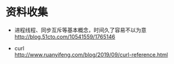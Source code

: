 # 资料收集

- 进程线程、同步互斥等基本概念，时间久了容易不以为意<br>
http://blog.51cto.com/10541559/1765146

- curl<br>
http://www.ruanyifeng.com/blog/2019/09/curl-reference.html